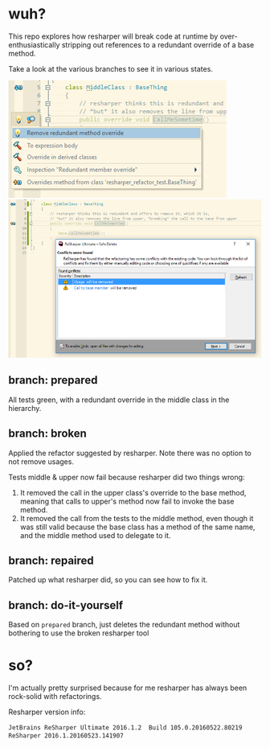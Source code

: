 # wuh?

This repo explores how resharper will break code at runtime by
over-enthusiastically stripping out references to a redundant override of a
base method.

Take a look at the various branches to see it in various states.

![refactor suggestion](resharper-remove-redundant.png)
![refactor warning window](resharper-remove-redundant-warning.png)

## branch: prepared

All tests green, with a redundant override in the middle class in the
hierarchy.

## branch: broken

Applied the refactor suggested by resharper. Note there was no option to not remove usages.

Tests middle & upper now fail because resharper did two things wrong:

1. It removed the call in the upper class's override to the base method,
   meaning that calls to upper's method now fail to invoke the base method.
2. It removed the call from the tests to the middle method, even though it was
   still valid because the base class has a method of the same name, and the
   middle method used to delegate to it.


## branch: repaired

Patched up what resharper did, so you can see how to fix it.

## branch: do-it-yourself

Based on `prepared` branch, just deletes the redundant method without bothering
to use the broken resharper tool

# so?

I'm actually pretty surprised because for me resharper has always been
rock-solid with refactorings.

Resharper version info:

    JetBrains ReSharper Ultimate 2016.1.2  Build 105.0.20160522.80219
    ReSharper 2016.1.20160523.141907
